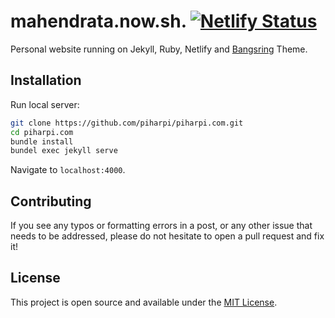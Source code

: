 # mahendrata.now.sh. [![Netlify Status](https://api.netlify.com/api/v1/badges/0e92d3ee-a4c8-45c3-8000-6dee5c3e3876/deploy-status)](https://app.netlify.com/sites/piharpi/deploys)

Personal website running on Jekyll, Ruby, Netlify and [Bangsring](https://github.com/piharpi/bangsring) Theme.

## Installation

Run local server:

```bash
git clone https://github.com/piharpi/piharpi.com.git
cd piharpi.com
bundle install
bundel exec jekyll serve
```

Navigate to `localhost:4000`.

## Contributing

If you see any typos or formatting errors in a post, or any other issue that needs to be addressed, please do not hesitate to open a pull request and fix it!

## License

This project is open source and available under the [MIT License](LICENSE).
